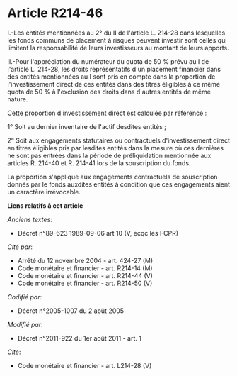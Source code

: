 # Article R214-46

I.-Les entités mentionnées au 2° du II de l'article L. 214-28 dans lesquelles les fonds communs de placement à risques
peuvent investir sont celles qui limitent la responsabilité de leurs investisseurs au montant de leurs apports. 

II.-Pour l'appréciation du numérateur du quota de 50 % prévu au I de l'article L. 214-28, les droits représentatifs d'un
placement financier dans des entités mentionnées au I sont pris en compte dans la proportion de l'investissement direct de
ces entités dans des titres éligibles à ce même quota de 50 % à l'exclusion des droits dans d'autres entités de même nature. 

Cette proportion d'investissement direct est calculée par référence : 

1° Soit au dernier inventaire de l'actif desdites entités ; 

2° Soit aux engagements statutaires ou contractuels d'investissement direct en titres éligibles pris par lesdites entités
dans la mesure où ces dernières ne sont pas entrées dans la période de préliquidation mentionnée aux articles R. 214-40 et R.
214-41 lors de la souscription du fonds. 

La proportion s'applique aux engagements contractuels de souscription donnés par le fonds auxdites entités à condition que
ces engagements aient un caractère irrévocable.

**Liens relatifs à cet article**

_Anciens textes_:

  - Décret n°89-623 1989-09-06 art 10 (V, ecqc les FCPR)

_Cité par_:

  - Arrêté du 12 novembre 2004 - art. 424-27 (M)
  - Code monétaire et financier - art. R214-14 (M)
  - Code monétaire et financier - art. R214-44 (V)
  - Code monétaire et financier - art. R214-50 (V)

_Codifié par_:

  - Décret n°2005-1007 du 2 août 2005

_Modifié par_:

  - Décret n°2011-922 du 1er août 2011 - art. 1

_Cite_:

  - Code monétaire et financier - art. L214-28 (V)
